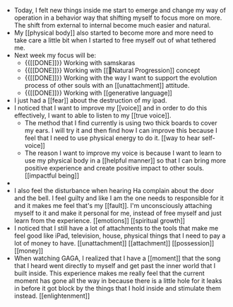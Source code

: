 - Today, I felt new things inside me start to emerge and change my way of operation in a behavior way that shifting myself to focus more on more. The shift from external to internal become much easier and natural.
- My [[physical body]] also started to become more and more need to take care a little bit when I started to free myself out of what tethered me.
- Next week my focus will be:
    - {{[[DONE]]}} Working with samskaras
    - {{[[DONE]]}} Working with [[🌱Natural Progression]] concept
    - {{[[DONE]]}} Working with the way I want to support the evolution process of other souls with an [[unattachment]] attitude.
    - {{[[DONE]]}} Working with [[generative language]]
- I just had a [[fear]] about the destruction of my ipad.
- I noticed that I want to improve my [[voice]] and in order to do this effectively, I want to able to listen to my [[true voice]]. 
    - The method that I find currently is using two thick boards to cover my ears. I will try it and then find how I can improve this because I feel that I need to use physical energy to do it. [[way to hear self-voice]]
    - The reason I want to improve my voice is because I want to learn to use my physical body in a [[helpful manner]] so that I can bring more positive experience and create positive impact to other souls. [[impactful being]]
- 
- I also feel the disturbance when hearing Ha complain about the door and the bell. I feel guilty and like I am the one needs to responsible for it and it makes me feel that's my [[fault]]. I'm unconsciously attaching myself to it and make it personal for me, instead of free myself and just learn from the experience. [[emotions]] [[spiritual growth]]
- I noticed that I still have a lot of attachments to the tools that make me feel good like iPad, television, house, physical things that I need to pay a lot of money to have. [[unattachment]] [[attachment]] [[possession]] [[money]] 
- When watching GAGA, I realized that I have a [[moment]] that the song that I heard went directly to myself and get past the inner world that I built inside. This experience makes me really feel that the current moment has gone all the way in because there is a little hole for it leaks in before it got block by the things that I hold inside and stimulate them instead. [[enlightenment]]
